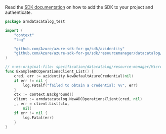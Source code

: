 Read the [SDK documentation](https://github.com/Azure/azure-sdk-for-go/blob/sdk%2Fresourcemanager%2Fdatacatalog%2Farmdatacatalog%2Fv0.1.0/sdk/resourcemanager/datacatalog/armdatacatalog/README.md) on how to add the SDK to your project and authenticate.

```go
package armdatacatalog_test

import (
	"context"
	"log"

	"github.com/Azure/azure-sdk-for-go/sdk/azidentity"
	"github.com/Azure/azure-sdk-for-go/sdk/resourcemanager/datacatalog/armdatacatalog"
)

// x-ms-original-file: specification/datacatalog/resource-manager/Microsoft.DataCatalog/stable/2016-03-30/examples/GetOperations.json
func ExampleADCOperationsClient_List() {
	cred, err := azidentity.NewDefaultAzureCredential(nil)
	if err != nil {
		log.Fatalf("failed to obtain a credential: %v", err)
	}
	ctx := context.Background()
	client := armdatacatalog.NewADCOperationsClient(cred, nil)
	_, err = client.List(ctx,
		nil)
	if err != nil {
		log.Fatal(err)
	}
}
```
